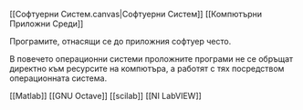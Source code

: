[[Софтуерни Систем.canvas|Софтуерни Систем]]
[[Компютърни Приложни Среди]]

Програмите, отнасящи се до приложния софтуер често. 



В повечето операционни системи проложните програми не се обръщат директно към ресурсите на компютъра, а работят с тях посредством операционната система.

[[Matlab]]
[[GNU Octave]]
[[scilab]]
[[NI LabVIEW]]